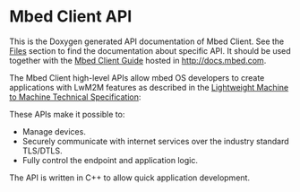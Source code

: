 Mbed Client API
================

This is the Doxygen generated API documentation of Mbed Client. See the [Files](files.html) section to find the documentation about specific API. It should be used together with the [Mbed Client Guide](https://docs.mbed.com/docs/mbed-client-guide/en/latest/)
hosted in http://docs.mbed.com.

The Mbed Client high-level APIs allow mbed OS developers to create applications with LwM2M features as described in the [Lightweight Machine to Machine Technical Specification](http://technical.openmobilealliance.org/Technical/technical-information/release-program/current-releases/oma-lightweightm2m-v1-0):

These APIs make it possible to:

- Manage devices.
- Securely communicate with internet services over the industry standard TLS/DTLS.
- Fully control the endpoint and application logic.

The API is written in C++ to allow quick application development.
